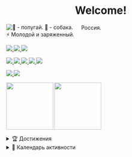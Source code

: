 <h1 align="center"> Welcome! </h1>

<!-- Gifки: gifer.com/ru/gifs/%D0%BF%D1%80%D0%BE%D0%B7%D1%80%D0%B0%D1%87%D0%BD%D1%8B%D0%B9 + tenor.com -->
<picture align="left">
  <source media="(prefers-color-scheme: dark)" srcset="https://user-images.githubusercontent.com/84059957/202554363-d8583149-6b08-4341-b404-fd722a7df6ca.gif">
  <source media="(prefers-color-scheme: light)" srcset="https://user-images.githubusercontent.com/84059957/202554022-fdb96cf1-2323-4ae6-9e98-f24a34c9b12b.gif">
  <img align="left" title="🌙 - попугай. 🔆 - собака." src="">
</picture>

<p> 
  <img style="height:15px;" src="https://user-images.githubusercontent.com/84059957/202560879-ae1fd3f3-94e9-4556-a040-8b714e9024e3.gif"> Россия. 
  <br> 
  ⚡ Молодой и заряженный.
</p>

<!-- Стек.
Шильдики: shields.io/ 
Иконки: simpleicons.org/ 
-->
<p>
  <a href="#"> <img src="https://img.shields.io/badge/PYTHON-blue?style=for-the-badge&logo=Python&logoColor=white"> </a>
  <a href="#"> <img src="https://img.shields.io/badge/FLASK-333?style=for-the-badge&logo=Flask&logoColor=white"> </a>
  <a href="#"> <img src="https://img.shields.io/badge/SQLITE-333?style=for-the-badge&logo=SQLite&logoColor=white"> </a>
</p>
<p>
  <a href="#"> <img src="https://img.shields.io/badge/WEB-blue?style=for-the-badge&logo=Internet Explorer&logoColor=white">  </a>
  <a href="#"> <img src="https://img.shields.io/badge/HTML-333?style=for-the-badge&logo=html5&logoColor=#e34f27"> </a>
  <a href="#"> <img src="https://img.shields.io/badge/CSS-333?style=for-the-badge&logo=css3&logoColor=blue"> </a>
  <a href="#"> <img src="https://img.shields.io/badge/JS-333?style=for-the-badge&logo=javascript&logoColor=#e34f27"> </a>
  <a href="#"> <img src="https://img.shields.io/badge/BOOTSTRAP-333?style=for-the-badge&logo=bootstrap&logoColor=#7951b2"> </a>
</p>
<p>
  <a href="#"> <img src="https://img.shields.io/badge/GIT-333?style=for-the-badge&logo=git&logoColor=#ef5032">  </a>
  <a href="#"> <img src="https://img.shields.io/badge/GITHUB-333?style=for-the-badge&logo=github&logoColor=white">  </a>
</p>


<!-- Стата: github.com/anuraghazra/github-readme-stats -->
<a href="#"> <img align="left" style="height:125px" src="https://github-readme-stats.vercel.app/api/top-langs/?username=smir-ant&layout=compact&locale=ru&langs_count=4"> </a>

<!-- Трофеи: github.com/ryo-ma/github-profile-trophy -->
<a href="#"><img style="height:125px" src="https://github-profile-trophy.vercel.app/?username=smir-ant&title=Followers,Commit&column=2&theme=gitdimmed&margin-w=10&no-frame=true"></a>


<details>
  <summary>🏆 Достижения</summary>
  <!-- Лютый конструктор: metrics.lecoq.io/ -->
  <a href="#"> <img src="https://metrics.lecoq.io/smir-ant?template=classic&base.header=0&base.activity=0&base.community=0&base.repositories=0&base.metadata=0&achievements=1&base=header%2C%20activity%2C%20community%2C%20repositories%2C%20metadata&base.indepth=false&base.hireable=false&base.skip=false&achievements=false&achievements.threshold=C&achievements.secrets=true&achievements.display=detailed&achievements.limit=0&achievements.ignored=deployer&config.timezone=Asia%2FNovokuznetsk"> </a>
</details>


<details>
  <summary>📅 Календарь активности</summary>
  <!-- Лютый конструктор: metrics.lecoq.io/ -->
  <a href="#"> <img src="https://metrics.lecoq.io/smir-ant?template=classic&base.header=0&base.activity=0&base.community=0&base.repositories=0&base.metadata=0&isocalendar=1&base=header%2C%20activity%2C%20community%2C%20repositories%2C%20metadata&base.indepth=false&base.hireable=false&base.skip=false&isocalendar=false&isocalendar.duration=half-year&config.timezone=Asia%2FNovokuznetsk"> </a>
</details>
